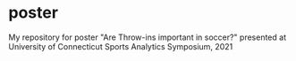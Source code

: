 # poster

My repository for poster "Are Throw-ins important in soccer?" presented at University of Connecticut Sports Analytics Symposium, 2021
